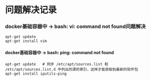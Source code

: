 # 问题解决记录

### docker基础容器中 -> bash: vi: command not found问题解决

```shell
apt-get update
apt-get install vim
```

#### docker基础容器中 -> bash: ping: command not found

```shell
apt-get update   # 同步 /etc/apt/sources.list 和 /etc/apt/sources.list.d 中列出的源的索引，这样才能获取到最新的软件包
apt-get install iputils-ping
```
